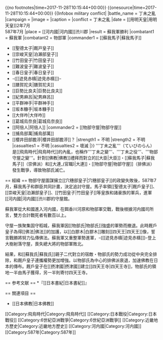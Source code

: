 {{no footnotes|time=2017-11-28T10:15:44+00:00}}
{{onesource|time=2017-11-28T10:15:44+00:00}}
{{Infobox military conflict|
|battle_name  = 丁未之亂
|campaign     =
|image        =
|caption      =
|conflict     = 丁未之亂
|date         = [[用明天皇|用明天皇]]2年7月<br/>587年7月
|place        = [[河内國|河内國]]渋川郡
|result       = 蘇我軍勝利
|combatant1   = 蘇我軍
|combatant2   = 物部軍
|commander1   = [[蘇我馬子|蘇我馬子]]
* [[聖德太子|厩戸皇子]]
* [[崇峻天皇|泊瀨部皇子]]
* [[竹田皇子|竹田皇子]]
* [[難波皇子|難波皇子]]
* [[春日皇子|春日皇子]]
* -{[[迹見赤檮|迹見赤檮]]}-
* [[膳賀拕夫|膳賀拕夫]]
* [[巨勢比良夫|巨勢比良夫]]
* [[紀男麻呂|紀男麻呂]]
* [[平群神手|平群神手]]
* [[坂本糠手|坂本糠手]]
* [[大伴咋|大伴咋]]
* [[葛城烏奈良|葛城烏奈良]]
* [[阿倍人|阿倍人]]
|commander2   = [[物部守屋|物部守屋]]
* [[捕鳥部萬|捕鳥部萬]]
* [[櫻井田部膽渟|櫻井田部膽渟]]？
|strength1    = 不明
|strength2    = 不明
|casualties1  = 不明
|casualties2  = 壞滅
|}}
'''丁未之亂'''（ていびのらん）是[[飛鳥時代|飛鳥時代]]的內亂，也稱作'''丁未之變'''、'''丁未之役'''、'''物部守屋之變'''。針對[[佛教|佛教]]禮拜而對立的[[大臣|大臣]]・[[蘇我馬子|蘇我馬子]]（崇佛派）和[[大連_(官職)|大連]]・[[物部守屋|物部守屋]]（排佛派）發生戰爭，導致物部氏滅亡。

== 經緯 ==
物部守屋圖謀擁立[[穴穗部皇子|穴穗部皇子]]的政變失敗後，587年7月，蘇我馬子和群臣共同計畫，決定追討守屋。馬子率領[[聖德太子|厩戶皇子]]、[[崇峻天皇|泊瀨部皇子]]、[[竹田皇子|竹田皇子]]等皇族和諸豪族的軍兵，進軍[[河内國|河内國]]渋川郡的守屋館。

蘇我軍從大和國進入河内國，在餌香川河原和物部軍交戰，戰後根據河内國司所言，雙方合計戰死者有數百以上。

守屋一族聚集固守稻城，蘇我軍因[[物部氏|物部氏]]強盛的軍勢而撤退。此時厩戶皇子為得[[佛法|佛法]]的加護，以[[白膠木|白膠木]]雕刻[[四天王|四天王]]像，誓言戰勝將努力弘傳佛法。蘇我軍又重整軍勢進軍，-{[[迹見赤檮|迹見赤檮]]}-登上大樹射落守屋，喪失總大將的物部軍敗北。

結果，和[[蘇我氏|蘇我氏]]親子二代對立的宿敵・物部氏的勢力成功從中央完全排除，和厩戶皇子連攜權勢更加增強。以物部氏為中心的排佛派衰退，加速佛教在日本的傳布。厩戶皇子在[[摂津國|摂津國]]建立[[四天王寺|四天王寺]]，物部氏的領地一半由馬子獲得，另一半則寄付四天王寺。

== 参考文献 ==
*『[[日本書紀|日本書紀]]』

== 關連項目 ==
* [[日本佛教|日本佛教]]

[[Category:飛鳥時代|Category:飛鳥時代]]
[[Category:日本戰役|Category:日本戰役]]
[[Category:6世紀亞洲戰爭|Category:6世紀亞洲戰爭]]
[[Category:近畿地方歷史|Category:近畿地方歷史]]
[[Category:河内國|Category:河内國]]
[[Category:587年|Category:587年]]